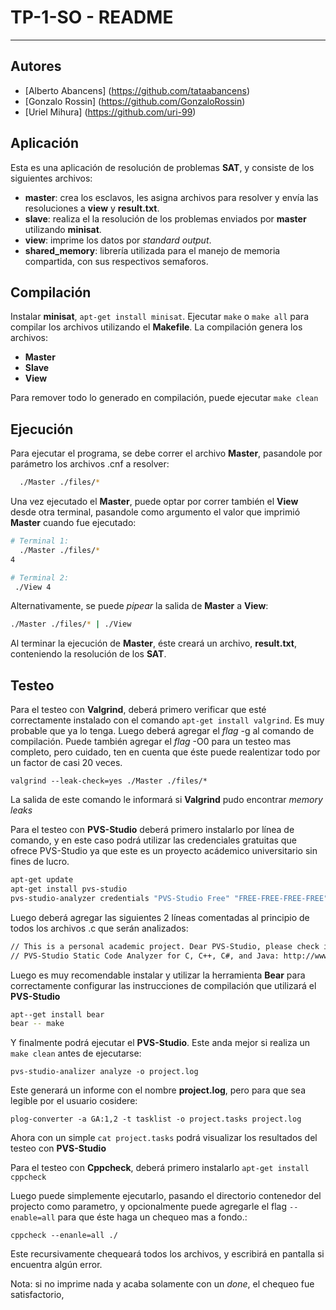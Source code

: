 # TP-1-SO    -    README

<hr>

## Autores

- [Alberto Abancens] (https://github.com/tataabancens)
- [Gonzalo Rossin] (https://github.com/GonzaloRossin)
- [Uriel Mihura] (https://github.com/uri-99)

## Aplicación

Esta es una aplicación de resolución de problemas **SAT**, y consiste de los siguientes archivos:

  + **master**: crea los esclavos, les asigna archivos para resolver y envía las resoluciones a **view** y **result.txt**.
  + **slave**: realiza el la resolución de los problemas enviados por **master** utilizando **minisat**.
  + **view**: imprime los datos por *standard output*.
  + **shared_memory**: librería utilizada para el manejo de memoria compartida, con sus respectivos semaforos.

## Compilación

  Instalar **minisat**, `apt-get install minisat`.
  Ejecutar `make` o `make all` para compilar los archivos utilizando el **Makefile**.
  La compilación genera los archivos:

+ **Master**
+ **Slave**
+ **View**

Para remover todo lo generado en compilación, puede ejecutar `make clean`

## Ejecución

  Para ejecutar el programa, se debe correr el archivo **Master**, pasandole por parámetro los archivos .cnf a resolver:

  ```bash
    ./Master ./files/*
  ```

  Una vez ejecutado el **Master**, puede optar por correr también el **View** desde otra terminal, pasandole como argumento el valor que imprimió **Master** cuando fue ejecutado:

  ```bash
  # Terminal 1:
    ./Master ./files/*
  4
  ```

  ```bash
  # Terminal 2:
   ./View 4
  ```

  Alternativamente, se puede *pipear* la salida de **Master** a **View**:
  
  ```bash
  ./Master ./files/* | ./View
  ```

  Al terminar la ejecución de **Master**, éste creará un archivo, **result.txt**, conteniendo la resolución de los **SAT**.

## Testeo


  Para el testeo con **Valgrind**, deberá primero verificar que esté correctamente instalado con el comando `apt-get install valgrind`. Es muy probable que ya lo tenga.
  Luego deberá agregar el *flag* -g al comando de compilación. Puede también agregar el *flag* -O0 para un testeo mas completo, pero cuidado, ten en cuenta que éste puede realentizar todo por un factor de casi 20 veces.
   
   `valgrind --leak-check=yes ./Master ./files/*`

   La salida de este comando le informará si **Valgrind** pudo encontrar *memory leaks*

   Para el testeo con **PVS-Studio** deberá primero instalarlo por línea de comando, y en este caso podrá utilizar las credenciales gratuitas que ofrece PVS-Studio ya que este es un proyecto acádemico universitario sin fines de lucro.

  ```bash
  apt-get update
  apt-get install pvs-studio
  pvs-studio-analyzer credentials "PVS-Studio Free" "FREE-FREE-FREE-FREE"
  ```

  Luego deberá agregar las siguientes 2 líneas comentadas al principio de todos los archivos .c que serán analizados:

  ```bash
  // This is a personal academic project. Dear PVS-Studio, please check it.
  // PVS-Studio Static Code Analyzer for C, C++, C#, and Java: http://www.viva64.com
  ```

  Luego es muy recomendable instalar y utilizar la herramienta **Bear** para correctamente configurar las instrucciones de compilación que utilizará el **PVS-Studio**

  ```bash
  apt--get install bear
  bear -- make
  ```

  Y finalmente podrá ejecutar el **PVS-Studio**. Este anda mejor si realiza un `make clean` antes de ejecutarse:

  ``pvs-studio-analizer analyze -o project.log``

  Este generará un informe con el nombre **project.log**, pero para que sea legible por el usuario cosidere:

  ``plog-converter -a GA:1,2 -t tasklist -o project.tasks project.log``

  Ahora con un simple ``cat project.tasks`` podrá visualizar los resultados del testeo con **PVS-Studio**

  Para el testeo con **Cppcheck**, deberá primero instalarlo ``apt-get install cppcheck``

  Luego puede simplemente ejecutarlo, pasando el directorio contenedor del projecto como parametro, y opcionalmente puede agregarle el flag ``--enable=all`` para que éste haga un chequeo mas a fondo.:

  ``cppcheck --enanle=all ./``

  Este recursivamente chequeará todos los archivos, y escribirá en pantalla si encuentra algún error.

   Nota: si no imprime nada y acaba solamente con un *done*, el chequeo fue satisfactorio,












